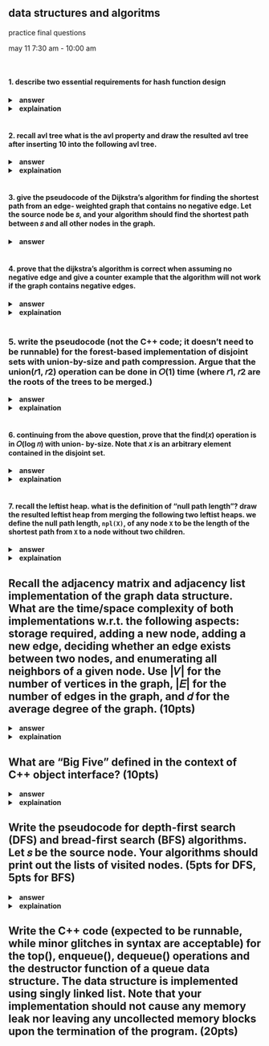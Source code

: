 ##  data structures and algoritms 

practice final questions

may 11 7:30 am - 10:00 am

<br>

####  1.  describe two essential requirements for hash function design

<details>
  <summary style="cursor: pointer;"> <b>&nbsp answer</b> </summary>
the main objectives of desiging a has function is to evenly distribute the records and easy to compute (associate with a smaller constant even in O(1) time)
</details>

<details>
  <summary style="cursor: pointer;"> <b>&nbsp explaination</b> </summary>
<p>
a hash function is a mathmematical function that takes an input (such as a string or number) and produces a fixed-size output (usually a number).  the purpose of a hash function is to map the input data to a unique output value, which can then be used as an index for storing or retrieving data in a hash table.  when desiging a hash function, the two essential requirements must be considered

1.  **even distribution of records**:  the has function should dsitribute the input data evenly across the available has table slots.  which means that each possible output value should have an equal chance of being assigned to any given input value.  if the hash function is not evenly distributed, it can lead to a collisions which is where two different input values are assigned to the same output value.  collisions can cause performance issues and data loss.

2.  **easy to compute**: the hash function should be easy to compute, meaning that it should be associated with a smaller constant even in O(1) time.  this means that the time it take to compute the hash function should be constant, regardless of the size of the input data.  if the hash function is too complex or time-consuming to compute, it can slow down the performance of the hash table.
</p>
</details>

<br>

####  2. recall avl tree what is the avl property and draw the resulted avl tree after inserting 10 into the following avl tree.

<details>
<summary style="cursor: pointer;"> <b>&nbsp answer</b> </summary>
</summary>
for each node, the height of its left subtree and the height of its right subtree cannot differ by more than 1.  
</details>

<details>
<summary style="cursor: pointer;"> <b>&nbsp explaination</b> </summary>
</summary>
the main goal of avl trees is to maintain a balanced structure, ensuring that search, insertion, and deletion operations have logarithmic time complexity.

the avl property states that for each node in the tree, the height difference between its left and right subtrees must not exceed 1.  this property ensures that the tree remains balanced, preventing it from degenerating into a linear structure like a linked list, whcih would lead to much slower search times.  here is more details to the answer,

1.  the height of a node:  the height of a node is the length of the longest path from node to a leaf (aka a node without children).  the height of an empty tree is typically considered to be -1.

2.  balancing factor:  the balancing factor of a node is the difference between the height of its lef subtree and the height of its right subtree.  the avl property requires that the balancing factor of every node in the tree must be -1, 0, or 1.

when an insertion or deletion operation causes the avl property to be violated, the tree must be rebalanced.  there are four possible cases of imbalance that can occur, and they can be resolved using rotation operations.

1.  **ll** left left case:  this occurs when a node is left heavy (i.e. its left subtree is taller than its right subtree), and its left child is also left heavy.  this can be resolved by performing a right rotation at the unbalanced node.

2.  **lr** left right case:  this occurs when a node is left heavy, and its child is right heavy.  this can be resolved by performing a left rotation at the left childm followed by a right rotation at the unbalanced node.

3.  **rr** right right case:  this occurs when a node is right heavy (i.e. its right subtree is taller than its left subtree), and its right child is also right heavy.  this can be resolved by performing a left rotation at the unbalanced node.

4.  **rl**  right left case:  this occurs when a node is right heavy and its right child is left heavy.  this can be resolved by programming a right rotation at the right child, followed by a left rotation at the unbalanced node.

these rotations ensure that the avl property is maintained after insertions and deletions, keeping the tree balanced and guaranteed $O(log n)$ time compleity for search, insertion, and deletion operations.


```markdown
      15
     /  \
    7   18
   / \
  3   8
```

in order to insert the value 10 into the avl tree we must follow the following step

1.  perform a binary search tree insertion:  traverse the tree from the root, following the left child if the new value is less than the current node and the right child if the value is greater than the current node.  repeat until an empty position is found for the new value

```markdown
      15
     /  \
    7   18
   / \
  3   8
       \
        10
```

2.  Check for the AVL property violations: Starting from the newly inserted node, move up the tree and check the balance factor of each node. If the balance factor is -1, 0, or 1, the tree is still balanced. If the balance factor is not within this range, we need to perform rotations to rebalance the tree. (In this case, the balance factor of node 8 is -1 (right subtree height 1, left subtree height 0). As we move up the tree, we find that the balance factor of node 7 is -2 (right subtree height 2, left subtree height 0), violating the AVL property.)

3.  Perform rotations to rebalance the tree: We have a left-right (LR) case since node 7 is left-heavy and its left child (node 8) is right-heavy. To resolve this, we perform a left rotation on node 7, followed by a right rotation on node 15.

**left rotation on node 7:**

```markdown
      15
     /  \
    8   18
   / \
  7   10
 /
3
```

**right rotation on node 15**

```markdown
      8
     / \
    7   15
   /   /  \
  3   10  18
```

the tree is now balanced and the avl property is maintained.

</details>

<br>

####  3.  give the pseudocode of the Dijkstra’s algorithm for finding the shortest path from an edge- weighted graph that contains no negative edge. Let the source node be 𝑠, and your algorithm should find the shortest path between 𝑠 and all other nodes in the graph.

<details>
<summary style="cursor: pointer;"> <b>&nbsp answer</b> </summary>
</summary>
<code>
void Graph::dijkstra(Vertex s) {
    for each Vertex v {
        v.dist = INFINITY;
        v.known = false;
    }
}

s.dist = 0;

while(there is an unknown distance vertex) {
    Vertex v = smallest unknwon distance vertex;
    v.known = true;

    for each Vertex w adjacent to v {
        if(!w.known) {
            DistType cvw = cost of edge from v to w;
            if(v.dist + cvw < w.dist) {
                // update w
                decrease(w.dist to v.dist + cvw);
                w.path = v;
            }
        }
    }
}
</code>
</details>

<br>

####   4.  prove that the dijkstra’s algorithm is correct when assuming no negative edge and give a counter example that the algorithm will not work if the graph contains negative edges.


<details>
<summary style="cursor: pointer;"> <b>&nbsp answer</b> </summary>
</summary>

a.  dijkstra’s algorithm is correct when assuming no negative edge 

<img src="./assets/00-ans.png">

</details>

<details>
<summary style="cursor: pointer;"> <b>&nbsp explaination</b> </summary>
</summary>

</details>


<br>

###  5.  write the pseudocode (not the C++ code; it doesn’t need to be runnable) for the forest-based implementation of disjoint sets with union-by-size and path compression. Argue that the union(𝑟1, 𝑟2) operation can be done in 𝑂(1) time (where 𝑟1, 𝑟2 are the roots of the trees to be merged.)

<details>
<summary style="cursor: pointer;"> <b>&nbsp answer</b> </summary>
</summary>

</details>

<details>
<summary style="cursor: pointer;"> <b>&nbsp explaination</b> </summary>
</summary>

</details>

<br>

####  6.  continuing from the above question, prove that the find(𝑥) operation is in 𝑂(log 𝑛) with union- by-size. Note that 𝑥 is an arbitrary element contained in the disjoint set. 

<details>
<summary style="cursor: pointer;"> <b>&nbsp answer</b> </summary>
</summary>

</details>

<details>
<summary style="cursor: pointer;"> <b>&nbsp explaination</b> </summary>
</summary>

</details>

<br>

####  7.  recall the leftist heap. what is the definition of “null path length”? draw the resulted leftist heap from merging the following two leftist heaps.  we define the null path length, `npl(X)`, of any node `X` to be the length of the shortest path from `X` to a node without two children. 

<details>
<summary style="cursor: pointer;"> <b>&nbsp answer</b> </summary>
</summary>

</details>

<details>
<summary style="cursor: pointer;"> <b>&nbsp explaination</b> </summary>
</summary>

</details>

##   Recall the adjacency matrix and adjacency list implementation of the graph data structure. What are the time/space complexity of both implementations w.r.t. the following aspects: storage required, adding a new node, adding a new edge, deciding whether an edge exists between two nodes, and enumerating all neighbors of a given node. Use |𝑉| for the number of vertices in the graph, |𝐸| for the number of edges in the graph, and 𝑑 for the average degree of the graph. (10pts)

<details>
<summary style="cursor: pointer;"> <b>&nbsp answer</b> </summary>
</summary>

</details>

<details>
<summary style="cursor: pointer;"> <b>&nbsp explaination</b> </summary>
</summary>

</details>

##  What are “Big Five” defined in the context of C++ object interface? (10pts)

<details>
<summary style="cursor: pointer;"> <b>&nbsp answer</b> </summary>
</summary>

</details>

<details>
<summary style="cursor: pointer;"> <b>&nbsp explaination</b> </summary>
</summary>

</details>

##  Write the pseudocode for depth-first search (DFS) and bread-first search (BFS) algorithms. Let 𝑠 be the source node. Your algorithms should print out the lists of visited nodes. (5pts for DFS, 5pts for BFS)


<details>
<summary style="cursor: pointer;"> <b>&nbsp answer</b> </summary>
</summary>

</details>

<details>
<summary style="cursor: pointer;"> <b>&nbsp explaination</b> </summary>
</summary>

</details>

##  Write the C++ code (expected to be runnable, while minor glitches in syntax are acceptable) for the top(), enqueue(), dequeue() operations and the destructor function of a queue data structure. The data structure is implemented using singly linked list. Note that your implementation should not cause any memory leak nor leaving any uncollected memory blocks upon the termination of the program. (20pts)


